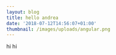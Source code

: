 ```yaml
---
layout: blog
title: hello andrea
date: '2018-07-12T14:56:07+01:00'
thumbnail: /images/uploads/angular.png
---
```

hi hi
